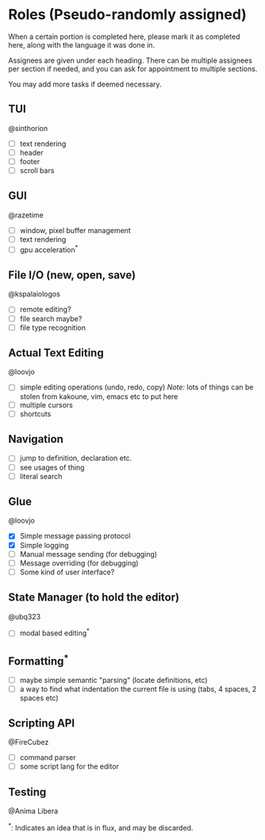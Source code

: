 # Roles (Pseudo-randomly assigned)
When a certain portion is completed here, please mark it as completed here, along with the language it was done in.

Assignees are given under each heading. There can be multiple assignees per section if needed, and you can ask for appointment to multiple sections.

You may add more tasks if deemed necessary.

## TUI
@sinthorion
- [ ] text rendering
- [ ] header
- [ ] footer
- [ ] scroll bars
## GUI
@razetime
- [ ] window, pixel buffer management
- [ ] text rendering
- [ ] gpu acceleration<sup>*</sup>
## File I/O (new, open, save)
@kspalaiologos
- [ ] remote editing?
- [ ] file search maybe?
- [ ] file type recognition
## Actual Text Editing
@loovjo
- [ ] simple editing operations (undo, redo, copy) *Note:* lots of things can be stolen from kakoune, vim, emacs etc to put here
- [ ] multiple cursors
- [ ] shortcuts
## Navigation
- [ ] jump to definition, declaration etc.
- [ ] see usages of thing
- [ ] literal search
## Glue
@loovjo
- [x] Simple message passing protocol
- [x] Simple logging
- [ ] Manual message sending (for debugging)
- [ ] Message overriding (for debugging)
- [ ] Some kind of user interface?
## State Manager (to hold the editor)
@ubq323
- [ ] modal based editing<sup>*</sup>
## Formatting<sup>*</sup>
- [ ] maybe simple semantic "parsing" (locate definitions, etc)
- [ ] a way to find what indentation the current file is using (tabs, 4 spaces, 2 spaces etc)
## Scripting API
@FireCubez
 - [ ] command parser
 - [ ] some script lang for the editor
## Testing
@Anima Libera

<sup>*</sup>: Indicates an idea that is in flux, and may be discarded.
